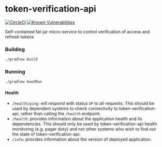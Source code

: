 # token-verification-api

[![CircleCI](https://circleci.com/gh/ministryofjustice/token-verification-api/tree/master.svg?style=svg)](https://circleci.com/gh/ministryofjustice/token-verification-api)
[![Known Vulnerabilities](https://snyk.io/test/github/ministryofjustice/token-verification-api/badge.svg)](https://snyk.io/test/github/ministryofjustice/token-verification-api)

Self-contained fat-jar micro-service to control verification of access and refresh tokens
 
### Building

```bash
./gradlew build
```

### Running

```bash
./gradlew bootRun
```

#### Health

- `/health/ping`: will respond with status `UP` to all requests.  This should be used by dependent systems to check connectivity to token-verification-api,
rather than calling the `/health` endpoint.
- `/health`: provides information about the application health and its dependencies.  This should only be used
by token-verification-api health monitoring (e.g. pager duty) and not other systems who wish to find out the state of token-verification-api.
- `/info`: provides information about the version of deployed application.

